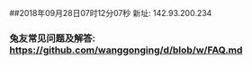 ##2018年09月28日07时12分07秒 新址: 142.93.200.234
### 兔友常见问题及解答: https://github.com/wanggonging/d/blob/w/FAQ.md

